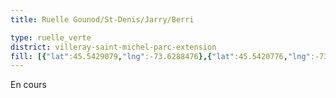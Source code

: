 ```yaml
---
title: Ruelle Gounod/St-Denis/Jarry/Berri

type: ruelle_verte
district: villeray-saint-michel-parc-extension
fill: [{"lat":45.5429079,"lng":-73.6288476},{"lat":45.5420776,"lng":-73.6259991}]
---
```


En cours